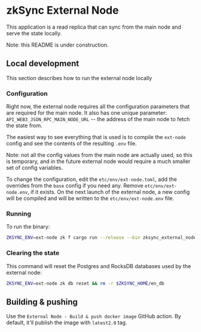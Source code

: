 # zkSync External Node

This application is a read replica that can sync from the main node and serve the state locally.

Note: this README is under construction.

## Local development

This section describes how to run the external node locally

### Configuration

Right now, the external node requires all the configuration parameters that are required for the main node. It also has one
unique parameter: `API_WEB3_JSON_RPC_MAIN_NODE_URL` -- the address of the main node to fetch the state from.

The easiest way to see everything that is used is to compile the `ext-node` config and see the contents of the resulting
`.env` file.

Note: not all the config values from the main node are actually used, so this is temporary, and in the future external
node would require a much smaller set of config variables.

To change the configuration, edit the `etc/env/ext-node.toml`, add the overrides from the `base` config if you need any.
Remove `etc/env/ext-node.env`, if it exists. On the next launch of the external node, a new config will be compiled and
will be written to the `etc/env/ext-node.env` file.

### Running

To run the binary:

```sh
ZKSYNC_ENV=ext-node zk f cargo run --release --bin zksync_external_node
```

### Clearing the state

This command will reset the Postgres and RocksDB databases used by the external node:

```sh
ZKSYNC_ENV=ext-node zk db reset && rm -r $ZKSYNC_HOME/en_db
```

## Building & pushing

Use the `External Node - Build & push docker image` GitHub action. By default, it'll publish the image with `latest2.0`
tag.
